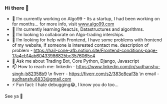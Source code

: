 ### Hi there 👋

- 🔭 I’m currently working on Algo99 - Its a startup, I had been working on for months... for more info, visit www.algo99.com
- 🌱 I’m currently learning ReactJs, Datastructures and algorithms.
- 👯 I’m looking to collaborate on Algo-trading interships.
- 🤔 I’m looking for help with Frontend, I have some problems with frontend of my website, if someone is interested contact me. description of problem - https://hail-cone-afb.notion.site/Frontend-conditions-page-17a4cb14ab60433986825bc3576065e4
- 💬 Ask me about Trading Bot, Core Python, Django, Javascript
- 📫 How to reach me: linkedin - https://www.linkedin.com/in/sudhanshu-singh-b82358b9 \n
                      fiverr  -  https://fiverr.com/s2/383e8eaf3b \n
                      email   -  sudhanshu8833@gmail.com
- ⚡ Fun fact: I hate debugging😂, I know you do too...

See ya 👋

